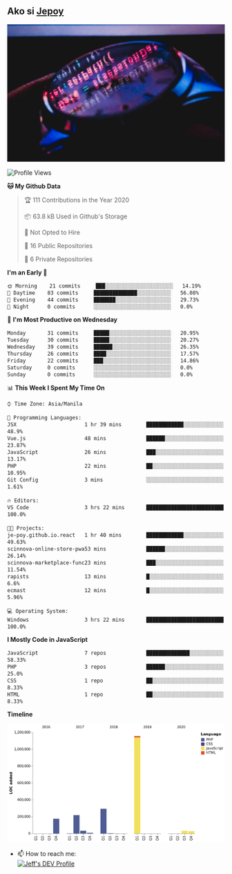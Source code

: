 ## Ako si [Jepoy](https://github.com/je-poy)
![je-poy-cover-img](imgs/cover.jpeg)

<!--START_SECTION:waka-->
![Profile Views](http://img.shields.io/badge/Profile%20Views-5-blue)

**🐱 My Github Data** 

> 🏆 111 Contributions in the Year 2020
 > 
> 📦 63.8 kB Used in Github's Storage 
 > 
> 🚫 Not Opted to Hire
 > 
> 📜 16 Public Repositories
 > 
> 🔑 6 Private Repositories 

**I'm an Early 🐤** 

```text
🌞 Morning    21 commits     ███░░░░░░░░░░░░░░░░░░░░░░   14.19% 
🌆 Daytime    83 commits     ██████████████░░░░░░░░░░░   56.08% 
🌃 Evening    44 commits     ███████░░░░░░░░░░░░░░░░░░   29.73% 
🌙 Night      0 commits      ░░░░░░░░░░░░░░░░░░░░░░░░░   0.0%

```
📅 **I'm Most Productive on Wednesday** 

```text
Monday       31 commits     █████░░░░░░░░░░░░░░░░░░░░   20.95% 
Tuesday      30 commits     █████░░░░░░░░░░░░░░░░░░░░   20.27% 
Wednesday    39 commits     ██████░░░░░░░░░░░░░░░░░░░   26.35% 
Thursday     26 commits     ████░░░░░░░░░░░░░░░░░░░░░   17.57% 
Friday       22 commits     ███░░░░░░░░░░░░░░░░░░░░░░   14.86% 
Saturday     0 commits      ░░░░░░░░░░░░░░░░░░░░░░░░░   0.0% 
Sunday       0 commits      ░░░░░░░░░░░░░░░░░░░░░░░░░   0.0%

```


📊 **This Week I Spent My Time On** 

```text
⌚︎ Time Zone: Asia/Manila

💬 Programming Languages: 
JSX                      1 hr 39 mins        ████████████░░░░░░░░░░░░░   48.9% 
Vue.js                   48 mins             ██████░░░░░░░░░░░░░░░░░░░   23.87% 
JavaScript               26 mins             ███░░░░░░░░░░░░░░░░░░░░░░   13.17% 
PHP                      22 mins             ██░░░░░░░░░░░░░░░░░░░░░░░   10.95% 
Git Config               3 mins              ░░░░░░░░░░░░░░░░░░░░░░░░░   1.61%

🔥 Editors: 
VS Code                  3 hrs 22 mins       █████████████████████████   100.0%

🐱‍💻 Projects: 
je-poy.github.io.react   1 hr 40 mins        ████████████░░░░░░░░░░░░░   49.63% 
scinnova-online-store-pwa53 mins             ██████░░░░░░░░░░░░░░░░░░░   26.14% 
scinnova-marketplace-func23 mins             ███░░░░░░░░░░░░░░░░░░░░░░   11.54% 
rapists                  13 mins             █░░░░░░░░░░░░░░░░░░░░░░░░   6.6% 
ecmast                   12 mins             █░░░░░░░░░░░░░░░░░░░░░░░░   5.96%

💻 Operating System: 
Windows                  3 hrs 22 mins       █████████████████████████   100.0%

```

**I Mostly Code in JavaScript** 

```text
JavaScript               7 repos             ██████████████░░░░░░░░░░░   58.33% 
PHP                      3 repos             ██████░░░░░░░░░░░░░░░░░░░   25.0% 
CSS                      1 repo              ██░░░░░░░░░░░░░░░░░░░░░░░   8.33% 
HTML                     1 repo              ██░░░░░░░░░░░░░░░░░░░░░░░   8.33%

```


**Timeline**

![Chart not found](https://github.com/je-poy/je-poy/blob/master/charts/bar_graph.png) 


<!--END_SECTION:waka-->

- 📫 How to reach me: <br />
[<img src="https://d2fltix0v2e0sb.cloudfront.net/dev-badge.svg" width="50" alt="Jeff's DEV Profile" />](https://dev.to/jepoy)
<!--
**je-poy/je-poy** is a ✨ _special_ ✨ repository because its `README.md` (this file) appears on your GitHub profile.

Here are some ideas to get you started:

- 🔭 I’m currently working on ...
- 🌱 I’m currently learning ...
- 👯 I’m looking to collaborate on ...
- 🤔 I’m looking for help with ...
- 💬 Ask me about ...

- 😄 Pronouns: ...
- ⚡ Fun fact: ...
-->
